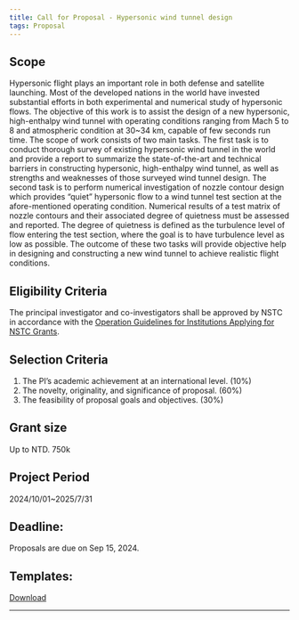 ```yaml
---
title: Call for Proposal - Hypersonic wind tunnel design
tags: Proposal
---
```


## Scope

Hypersonic flight plays an important role in both defense and satellite launching.  Most of the developed nations in the world have invested substantial efforts in both experimental and numerical study of hypersonic flows.  The objective of this work is to assist the design of a new hypersonic, high-enthalpy wind tunnel with operating conditions ranging from Mach 5 to 8 and atmospheric condition at 30~34 km, capable of few seconds run time.  The scope of work consists of two main tasks.  The first task is to conduct thorough survey of existing hypersonic wind tunnel in the world and provide a report to summarize the state-of-the-art and technical barriers in constructing hypersonic, high-enthalpy wind tunnel, as well as strengths and weaknesses of those surveyed wind tunnel design.  The second task is to perform numerical investigation of nozzle contour design which provides “quiet” hypersonic flow to a wind tunnel test section at the afore-mentioned operating condition.  Numerical results of a test matrix of nozzle contours and their associated degree of quietness must be assessed and reported.  The degree of quietness is defined as the turbulence level of flow entering the test section, where the goal is to have turbulence level as low as possible.  The outcome of these two tasks will provide objective help in designing and constructing a new wind tunnel to achieve realistic flight conditions.

## Eligibility Criteria
The principal investigator and co-investigators shall be approved by NSTC in accordance with the [Operation Guidelines for Institutions Applying for NSTC Grants](https://www.nstc.gov.tw/nstc/attachments/59ac6962-14f9-436d-918b-b3c94ffc28e4?).

## Selection Criteria
1.	The PI’s academic achievement at an international level. (10%)
2.	The novelty, originality, and significance of proposal. (60%)
3.	The feasibility of proposal goals and objectives. (30%)

## Grant size
Up to NTD. 750k

## Project Period
2024/10/01~2025/7/31

## Deadline: 
Proposals are due on Sep 15, 2024.

## Templates: 
[Download](https://acyang.github.io/targ/proposal/application_form.doc)

---